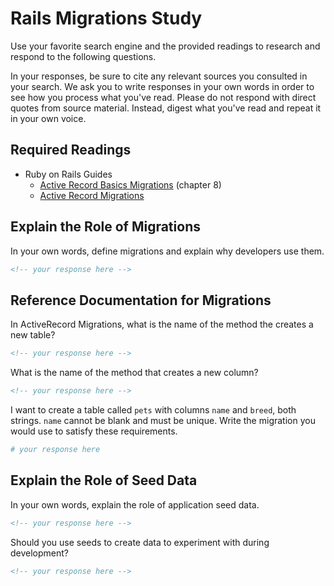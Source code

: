 # Rails Migrations Study

Use your favorite search engine and the provided readings to research and
respond to the following questions.

In your responses, be sure to cite any relevant sources you consulted in your
search. We ask you to write responses in your own words in order to see how you
process what you've read. Please do not respond with direct quotes from source
material. Instead, digest what you've read and repeat it in your own voice.

## Required Readings

-   Ruby on Rails Guides
    -   [Active Record Basics Migrations](http://guides.rubyonrails.org/active_record_basics.html#migrations)
        (chapter 8)
    -   [Active Record Migrations](http://guides.rubyonrails.org/active_record_migrations.html)

## Explain the Role of Migrations

In your own words, define migrations and explain why developers use them.

```md
<!-- your response here -->
```

## Reference Documentation for Migrations

In ActiveRecord Migrations, what is the name of the method the creates a new
table?

```md
<!-- your response here -->
```

What is the name of the method that creates a new column?

```md
<!-- your response here -->
```

I want to create a table called `pets` with columns `name` and `breed`, both
strings. `name` cannot be blank and must be unique. Write the migration you
would use to satisfy these requirements.

```ruby
# your response here
```

## Explain the Role of Seed Data

In your own words, explain the role of application seed data.

```md
<!-- your response here -->
```

Should you use seeds to create data to experiment with during development?

```md
<!-- your response here -->
```
